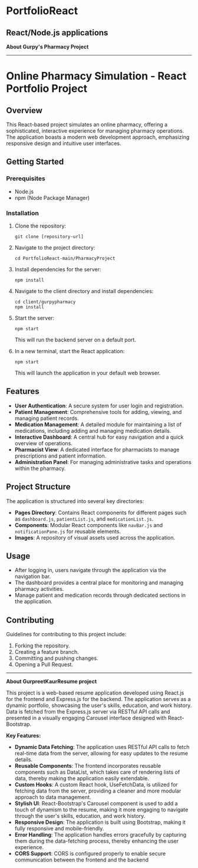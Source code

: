 # PortfolioReact
React/Node.js applications
---
**About Gurpy's Pharmacy Project**

---

# Online Pharmacy Simulation - React Portfolio Project

## Overview
This React-based project simulates an online pharmacy, offering a sophisticated, interactive experience for managing pharmacy operations. The application boasts a modern web development approach, emphasizing responsive design and intuitive user interfaces.

## Getting Started
### Prerequisites
- Node.js
- npm (Node Package Manager)

### Installation
1. Clone the repository:
   ```
   git clone [repository-url]
   ```
2. Navigate to the project directory:
   ```
   cd PortfolioReact-main/PharmacyProject
   ```
3. Install dependencies for the server:
   ```
   npm install
   ```
4. Navigate to the client directory and install dependencies:
   ```
   cd client/gurpypharmacy
   npm install
   ```
5. Start the server:
   ```
   npm start
   ```
   This will run the backend server on a default port.

6. In a new terminal, start the React application:
   ```
   npm start
   ```
   This will launch the application in your default web browser.

## Features
- **User Authentication**: A secure system for user login and registration.
- **Patient Management**: Comprehensive tools for adding, viewing, and managing patient records.
- **Medication Management**: A detailed module for maintaining a list of medications, including adding and managing medication details.
- **Interactive Dashboard**: A central hub for easy navigation and a quick overview of operations.
- **Pharmacist View**: A dedicated interface for pharmacists to manage prescriptions and patient information.
- **Administration Panel**: For managing administrative tasks and operations within the pharmacy.

## Project Structure
The application is structured into several key directories:
- **Pages Directory**: Contains React components for different pages such as `dashboard.js`, `patientList.js`, and `medicationList.js`.
- **Components**: Modular React components like `navBar.js` and `notificationPane.js` for reusable elements.
- **Images**: A repository of visual assets used across the application.

## Usage
- After logging in, users navigate through the application via the navigation bar.
- The dashboard provides a central place for monitoring and managing pharmacy activities.
- Manage patient and medication records through dedicated sections in the application.



## Contributing
Guidelines for contributing to this project include:
1. Forking the repository.
2. Creating a feature branch.
3. Committing and pushing changes.
4. Opening a Pull Request.

---
**About GurpreetKaurResume project**

This project is a web-based resume application developed using React.js for the frontend and Express.js for the backend. The application serves as a dynamic portfolio, showcasing the user's skills, education, and work history. Data is fetched from the Express.js server via RESTful API calls and presented in a visually engaging Carousel interface designed with React-Bootstrap.

**Key Features:**
 - **Dynamic Data Fetching**: The application uses RESTful API calls to fetch real-time data from the server, allowing for easy updates to the resume details.
 - **Reusable Components**: The frontend incorporates reusable components such as DataList, which takes care of rendering lists of data, thereby making the application easily extendable.
 - **Custom Hooks**: A custom React hook, UseFetchData, is utilized for fetching data from the server, providing a cleaner and more modular approach to data management.
 - **Stylish UI**: React-Bootstrap's Carousel component is used to add a touch of dynamism to the resume, making it more engaging to navigate through the user's skills, education, and work history.
 - **Responsive Design**: The application is built using Bootstrap, making it fully responsive and mobile-friendly.
 - **Error Handling**: The application handles errors gracefully by capturing them during the data-fetching process, thereby enhancing the user experience.
 - **CORS Support**: CORS is configured properly to enable secure communication between the frontend and the backend
